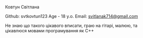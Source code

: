 Ковтун Світлана

Github: svtkovtun123
Age - 18 y.o.
Email: svitlanak714@gmail.com

Не знаю що такого цікавого вписати, граю на гітарі, малюю, та цікавлюся мовами програмування як С++